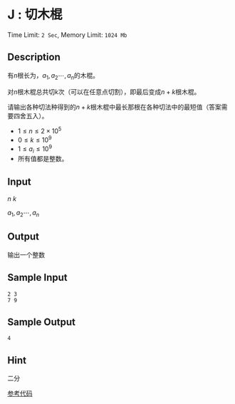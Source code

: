 # J : 切木棍

Time Limit: `2 Sec`,   Memory Limit: `1024 Mb`

## Description

 有*n*根长为，$a_1,a_2⋯,a_n$的木棍。

 对*n*根木棍总共切*k*次（可以在任意点切割），即最后变成*n* + *k*根木棍。

 请输出各种切法种得到的*n* + *k*根木棍中最长那根在各种切法中的最短值（答案需要四舍五入）。

- $1 ≤ n ≤ 2 × 10^5$
- $0 ≤ k ≤ 10^9$
- $1 ≤ a_i ≤ 10^9$
- 所有值都是整数。

## Input

*n* *k*

$a_1,a_2⋯,a_n$

## Output

输出一个整数

## Sample Input

```
2 3
7 9
```

## Sample Output

```
4
```

## Hint

二分

[参考代码](../Solution/J.cpp)
